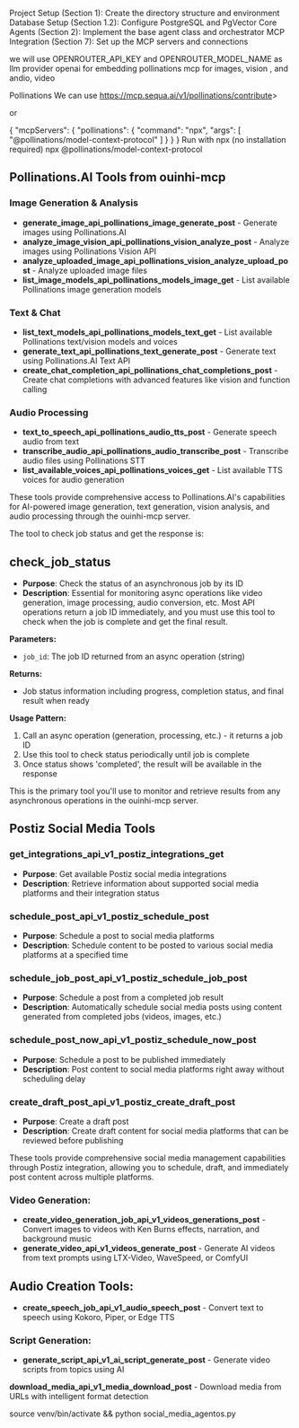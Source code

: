 Project Setup (Section 1): Create the directory structure and environment
Database Setup (Section 1.2): Configure PostgreSQL and PgVector
Core Agents (Section 2): Implement the base agent class and orchestrator
MCP Integration (Section 7): Set up the MCP servers and connections

we will use
OPENROUTER_API_KEY and OPENROUTER_MODEL_NAME as llm provider
openai for embedding
pollinations mcp for images, vision , and andio, video

Pollinations
We can use <https://mcp.sequa.ai/v1/pollinations/contribute>>

or

{
  "mcpServers": {
    "pollinations": {
      "command": "npx",
      "args": [
        "@pollinations/model-context-protocol"
      ]
    }
  }
}
Run with npx (no installation required)
npx @pollinations/model-context-protocol

## Pollinations.AI Tools from ouinhi-mcp

### Image Generation & Analysis

- __generate_image_api_pollinations_image_generate_post__ - Generate images using Pollinations.AI
- __analyze_image_vision_api_pollinations_vision_analyze_post__ - Analyze images using Pollinations Vision API
- __analyze_uploaded_image_api_pollinations_vision_analyze_upload_post__ - Analyze uploaded image files
- __list_image_models_api_pollinations_models_image_get__ - List available Pollinations image generation models

### Text & Chat

- __list_text_models_api_pollinations_models_text_get__ - List available Pollinations text/vision models and voices
- __generate_text_api_pollinations_text_generate_post__ - Generate text using Pollinations.AI Text API
- __create_chat_completion_api_pollinations_chat_completions_post__ - Create chat completions with advanced features like vision and function calling

### Audio Processing

- __text_to_speech_api_pollinations_audio_tts_post__ - Generate speech audio from text
- __transcribe_audio_api_pollinations_audio_transcribe_post__ - Transcribe audio files using Pollinations STT
- __list_available_voices_api_pollinations_voices_get__ - List available TTS voices for audio generation

These tools provide comprehensive access to Pollinations.AI's capabilities for AI-powered image generation, text generation, vision analysis, and audio processing through the ouinhi-mcp server.

The tool to check job status and get the response is:

## __check_job_status__

- __Purpose__: Check the status of an asynchronous job by its ID
- __Description__: Essential for monitoring async operations like video generation, image processing, audio conversion, etc. Most API operations return a job ID immediately, and you must use this tool to check when the job is complete and get the final result.

__Parameters:__

- `job_id`: The job ID returned from an async operation (string)

__Returns:__

- Job status information including progress, completion status, and final result when ready

__Usage Pattern:__

1. Call an async operation (generation, processing, etc.) - it returns a job ID
2. Use this tool to check status periodically until job is complete
3. Once status shows 'completed', the result will be available in the response

This is the primary tool you'll use to monitor and retrieve results from any asynchronous operations in the ouinhi-mcp server.

## Postiz Social Media Tools

### __get_integrations_api_v1_postiz_integrations_get__

- __Purpose__: Get available Postiz social media integrations
- __Description__: Retrieve information about supported social media platforms and their integration status

### __schedule_post_api_v1_postiz_schedule_post__

- __Purpose__: Schedule a post to social media platforms
- __Description__: Schedule content to be posted to various social media platforms at a specified time

### __schedule_job_post_api_v1_postiz_schedule_job_post__

- __Purpose__: Schedule a post from a completed job result
- __Description__: Automatically schedule social media posts using content generated from completed jobs (videos, images, etc.)

### __schedule_post_now_api_v1_postiz_schedule_now_post__

- __Purpose__: Schedule a post to be published immediately
- __Description__: Post content to social media platforms right away without scheduling delay

### __create_draft_post_api_v1_postiz_create_draft_post__

- __Purpose__: Create a draft post
- __Description__: Create draft content for social media platforms that can be reviewed before publishing

These tools provide comprehensive social media management capabilities through Postiz integration, allowing you to schedule, draft, and immediately post content across multiple platforms.

### __Video Generation:__

- __create_video_generation_job_api_v1_videos_generations_post__ - Convert images to videos with Ken Burns effects, narration, and background music
- __generate_video_api_v1_videos_generate_post__ - Generate AI videos from text prompts using LTX-Video, WaveSpeed, or ComfyUI

## __Audio Creation Tools:__

- __create_speech_job_api_v1_audio_speech_post__ - Convert text to speech using Kokoro, Piper, or Edge TTS

### __Script Generation:__

- __generate_script_api_v1_ai_script_generate_post__ - Generate video scripts from topics using AI

__download_media_api_v1_media_download_post__ - Download media from URLs with intelligent format detection

source venv/bin/activate && python social_media_agentos.py
